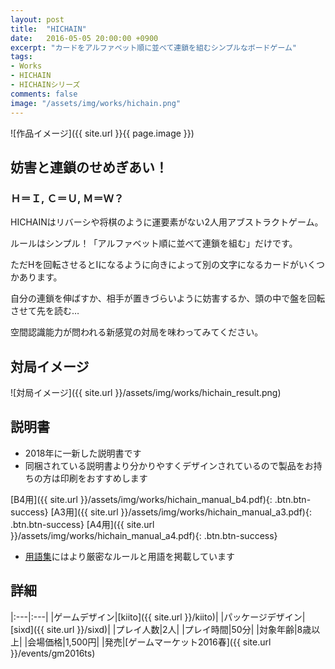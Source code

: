 ```yaml
---
layout: post
title:  "HICHAIN"
date:   2016-05-05 20:00:00 +0900
excerpt: "カードをアルファベット順に並べて連鎖を組むシンプルなボードゲーム"
tags:
- Works
- HICHAIN
- HICHAINシリーズ
comments: false
image: "/assets/img/works/hichain.png"
---
```


![作品イメージ]({{ site.url }}{{ page.image }})

## 妨害と連鎖のせめぎあい！

### Ｈ＝Ｉ, Ｃ＝Ｕ, Ｍ＝Ｗ？

HICHAINはリバーシや将棋のように運要素がない2人用アブストラクトゲーム。

ルールはシンプル！「アルファベット順に並べて連鎖を組む」だけです。

ただHを回転させるとIになるように向きによって別の文字になるカードがいくつかあります。

自分の連鎖を伸ばすか、相手が置きづらいように妨害するか、頭の中で盤を回転させて先を読む…

空間認識能力が問われる新感覚の対局を味わってみてください。

## 対局イメージ

![対局イメージ]({{ site.url }}/assets/img/works/hichain_result.png)

## 説明書

- 2018年に一新した説明書です
- 同梱されている説明書より分かりやすくデザインされているので製品をお持ちの方は印刷をおすすめします

[B4用]({{ site.url }}/assets/img/works/hichain_manual_b4.pdf){: .btn.btn-success}
[A3用]({{ site.url }}/assets/img/works/hichain_manual_a3.pdf){: .btn.btn-success}
[A4用]({{ site.url }}/assets/img/works/hichain_manual_a4.pdf){: .btn.btn-success}

- [用語集](https://scrapbox.io/hichain)にはより厳密なルールと用語を掲載しています

## 詳細

|:---|:---|
|ゲームデザイン|[kiito]({{ site.url }}/kiito)|
|パッケージデザイン|[sixd]({{ site.url }}/sixd)|
|プレイ人数|2人|
|プレイ時間|50分|
|対象年齢|8歳以上|
|会場価格|1,500円|
|発売|[ゲームマーケット2016春]({{ site.url }}/events/gm2016ts)
